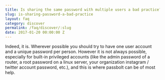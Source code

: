 ```yaml
---
title: Is sharing the same password with multiple users a bad practice?
slug: is-sharing-password-a-bad-practice
layout: faq
category: discover
permalink: /faq/discover/:slug
date: 2017-01-20 00:00:00 Z
---
```

Indeed, it is. Wherever possible you should try to have one user account and a unique password per person. 
However it is not always possible, especially for built-in privileged accounts (like the admin password of a 
router, a root password on a linux server, your organization instagram / twitter account password, etc.), 
and this is where passbolt can be of most help.
